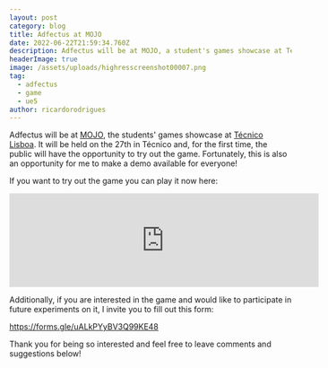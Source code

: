 ```yaml
---
layout: post
category: blog
title: Adfectus at MOJO
date: 2022-06-22T21:59:34.760Z
description: Adfectus will be at MOJO, a student's games showcase at Técnico Lisboa.
headerImage: true
image: /assets/uploads/highresscreenshot00007.png
tag:
  - adfectus
  - game
  - ue5
author: ricardorodrigues
---
```

Adfectus will be at [MOJO](https://labjogos.tecnico.ulisboa.pt/mojo/2022/), the students' games showcase at [Técnico Lisboa](https://tecnico.ulisboa.pt/). It will be held on the 27th in Técnico and, for the first time, the public will have the opportunity to try out the game. Fortunately, this is also an opportunity for me to make a demo available for everyone!

If you want to try out the game you can play it now here:

<iframe src="https://itch.io/embed/654603?bg_color=eee&amp;fg_color=222222&amp;link_color=327345&amp;border_color=333835" width="552" height="167" frameborder="0"><a href="https://quenestil.itch.io/adfectus">Adfectus by Quenestil</a></iframe>

Additionally, if you are interested in the game and would like to participate in future experiments on it, I invite you to fill out this form:

<https://forms.gle/uALkPYyBV3Q99KE48>

Thank you for being so interested and feel free to leave comments and suggestions below!